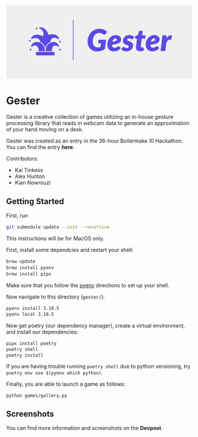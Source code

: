 ![logo](screenshots/Gester-logos.jpeg)

# Gester

Gester is a creative collection of games utilizing an in-house gesture processing library that reads in webcam data to generate an approximation of your hand moving on a desk.

Gester was created as an entry in the 36-hour Boilermake XI Hackathon. You can find the entry __here__.

Contributors:
- Kai Tinkess
- Alex Hunton
- Kian Nowrouzi

## Getting Started

First, run
```bash
git submodule update --init --recursive
```

This instructions will be for MacOS only.

First, install some dependcies and restart your shell:
```bash
brew update
brew install pyenv
brew install pipx
```

Make sure that you follow the [pyenv](https://github.com/pyenv/pyenv) directions to set up your shell.

Now navigate to this directory (`gester/`):
```bash
pyenv install 3.10.5
pyenv local 3.10.5
```

Now get poetry (our dependency manager), create a virtual environment, and install our dependencies:
```
pipx install poetry
poetry shell
poetry install
```

If you are having trouble running `poetry shell` due to python versioning, try `poetry env use $(pyenv which python)`.

Finally, you are able to launch a game as follows:
```
python games/gallery.py
```

## Screenshots

You can find more information and screenshots on the __Devpost__.